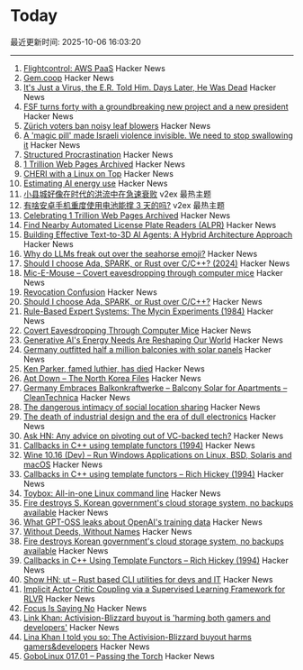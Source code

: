 # Today

最近更新时间: 2025-10-06 16:03:20

--- 
1. [Flightcontrol: AWS PaaS](https://www.flightcontrol.dev/) Hacker News
2. [Gem.coop](https://gem.coop/) Hacker News
3. [It's Just a Virus, the E.R. Told Him. Days Later, He Was Dead](https://www.nytimes.com/2025/10/05/well/sam-terblanche-virus-death-columbia.html) Hacker News
4. [FSF turns forty with a groundbreaking new project and a new president](https://www.fsf.org/news/fsf-turns-forty-with-a-new-president-and-a-new-campaign) Hacker News
5. [Zürich voters ban noisy leaf blowers](https://www.swissinfo.ch/eng/swiss-democracy/zurich-voters-ban-petrol-powered-leaf-blowers/90082192) Hacker News
6. [A 'magic pill' made Israeli violence invisible. We need to stop swallowing it](https://www.theguardian.com/world/ng-interactive/2025/oct/05/gaza-palestine-israel-trump-peace-plan) Hacker News
7. [Structured Procrastination](https://structuredprocrastination.com) Hacker News
8. [1 Trillion Web Pages Archived](https://blog.archive.org/trillion/) Hacker News
9. [CHERI with a Linux on Top](https://lwn.net/Articles/1037974/) Hacker News
10. [Estimating AI energy use](https://spectrum.ieee.org/ai-energy-use) Hacker News
11. [小县城好像在时代的洪流中在急速衰败](https://www.v2ex.com/t/1163479) v2ex 最热主题
12. [有啥安卓手机重度使用电池能撑 3 天的吗?](https://www.v2ex.com/t/1163475) v2ex 最热主题
13. [Celebrating 1 Trillion Web Pages Archived](https://blog.archive.org/trillion/) Hacker News
14. [Find Nearby Automated License Plate Readers (ALPR)](https://deflock.me/) Hacker News
15. [Building Effective Text-to-3D AI Agents: A Hybrid Architecture Approach](https://www.addy.rocks/blog/text-to-3d-agent-hybrid-architecture) Hacker News
16. [Why do LLMs freak out over the seahorse emoji?](https://vgel.me/posts/seahorse/) Hacker News
17. [Should I choose Ada, SPARK, or Rust over C/C++? (2024)](https://blog.adacore.com/should-i-choose-ada-spark-or-rust-over-c-c) Hacker News
18. [Mic-E-Mouse – Covert eavesdropping through computer mice](https://sites.google.com/view/mic-e-mouse) Hacker News
19. [Revocation Confusion](https://nullpxl.com/post/revocation-confusion/) Hacker News
20. [Should I choose Ada, SPARK, or Rust over C/C++?](https://blog.adacore.com/should-i-choose-ada-spark-or-rust-over-c-c) Hacker News
21. [Rule-Based Expert Systems: The Mycin Experiments (1984)](https://www.shortliffe.net/Buchanan-Shortliffe-1984/MYCIN%20Book.htm) Hacker News
22. [Covert Eavesdropping Through Computer Mice](https://sites.google.com/view/mic-e-mouse) Hacker News
23. [Generative AI's Energy Needs Are Reshaping Our World](https://spectrum.ieee.org/ai-energy-use) Hacker News
24. [Germany outfitted half a million balconies with solar panels](https://grist.org/buildings/how-germany-outfitted-half-a-million-balconies-with-solar-panels/) Hacker News
25. [Ken Parker, famed luthier, has died](https://kenparkerarchtops.com) Hacker News
26. [Apt Down – The North Korea Files](https://phrack.org/issues/72/7_md#article) Hacker News
27. [Germany Embraces Balkonkraftwerke – Balcony Solar for Apartments – CleanTechnica](https://cleantechnica.com/2024/12/21/germany-embraces-balkonkraftwerke-balcony-solar-for-apartments/) Hacker News
28. [The dangerous intimacy of social location sharing](https://joinreboot.org/p/lighthouses-in-the-sky) Hacker News
29. [The death of industrial design and the era of dull electronics](https://hackaday.com/2025/07/23/the-death-of-industrial-design-and-the-era-of-dull-electronics/) Hacker News
30. [Ask HN: Any advice on pivoting out of VC-backed tech?](https://news.ycombinator.com/item?id=45485089) Hacker News
31. [Callbacks in C++ using template functors (1994)](http://www.tutok.sk/fastgl/callback.html) Hacker News
32. [Wine 10.16 (Dev) – Run Windows Applications on Linux, BSD, Solaris and macOS](https://gitlab.winehq.org/wine/wine/-/releases/wine-10.16) Hacker News
33. [Callbacks in C++ using template functors – Rich Hickey (1994)](http://www.tutok.sk/fastgl/callback.html) Hacker News
34. [Toybox: All-in-one Linux command line](https://github.com/landley/toybox) Hacker News
35. [Fire destroys S. Korean government's cloud storage system, no backups available](https://koreajoongangdaily.joins.com/news/2025-10-01/national/socialAffairs/NIRS-fire-destroys-governments-cloud-storage-system-no-backups-available/2412936) Hacker News
36. [What GPT-OSS leaks about OpenAI's training data](https://fi-le.net/oss/) Hacker News
37. [Without Deeds, Without Names](https://www.laphamsquarterly.org/celebrity/without-deeds-without-names) Hacker News
38. [Fire destroys Korean government's cloud storage system, no backups available](https://koreajoongangdaily.joins.com/news/2025-10-01/national/socialAffairs/NIRS-fire-destroys-governments-cloud-storage-system-no-backups-available/2412936) Hacker News
39. [Callbacks in C++ Using Template Functors – Rich Hickey (1994)](http://www.tutok.sk/fastgl/callback.html) Hacker News
40. [Show HN: ut – Rust based CLI utilities for devs and IT](https://github.com/ksdme/ut) Hacker News
41. [Implicit Actor Critic Coupling via a Supervised Learning Framework for RLVR](https://arxiv.org/abs/2509.02522) Hacker News
42. [Focus Is Saying No](https://medium.com/@HobokenDays/software-modernization-projects-dilemma-part-2-7f6002c4b6f1) Hacker News
43. [Link Khan: Activision-Blizzard buyout is 'harming both gamers and developers'](https://www.pcgamer.com/gaming-industry/as-microsoft-lays-off-thousands-and-jacks-up-game-pass-prices-former-ftc-chair-says-i-told-you-so-the-activision-blizzard-buyout-is-harming-both-gamers-and-developers/) Hacker News
44. [Lina Khan I told you so: The Activision-Blizzard buyout harms gamers&developers](https://www.pcgamer.com/gaming-industry/as-microsoft-lays-off-thousands-and-jacks-up-game-pass-prices-former-ftc-chair-says-i-told-you-so-the-activision-blizzard-buyout-is-harming-both-gamers-and-developers/) Hacker News
45. [GoboLinux 017.01 – Passing the Torch](https://gobolinux.org//news/119.html) Hacker News

